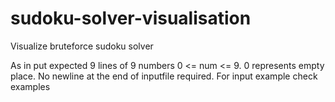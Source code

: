 # sudoku-solver-visualisation

Visualize bruteforce sudoku solver

As in put expected 9 lines of 9 numbers 0 <= num <= 9. 0 represents empty place.
No newline at the end of inputfile required. 
For input example check examples
